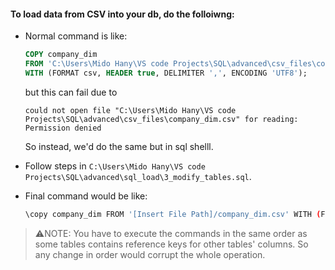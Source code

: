#### To load data from CSV into your db, do the folloiwng:

- Normal command is like:

  ```sql
  COPY company_dim
  FROM 'C:\Users\Mido Hany\VS code Projects\SQL\advanced\csv_files\company_dim.csv'
  WITH (FORMAT csv, HEADER true, DELIMITER ',', ENCODING 'UTF8');
  ```

  but this can fail due to 

  ```ba
  could not open file "C:\Users\Mido Hany\VS code Projects\SQL\advanced\csv_files\company_dim.csv" for reading: Permission denied
  ```

  So instead, we'd do the same  but in sql shelll.

- Follow steps in `C:\Users\Mido Hany\VS code Projects\SQL\advanced\sql_load\3_modify_tables.sql`.

- Final command would be like:

  ```sh
  \copy company_dim FROM '[Insert File Path]/company_dim.csv' WITH (FORMAT csv, HEADER true, DELIMITER ',', ENCODING 'UTF8');
  ```

> ⚠NOTE: You have to execute the commands in the same order as some tables contains reference keys for other tables' columns. So any change in order would corrupt the whole operation.